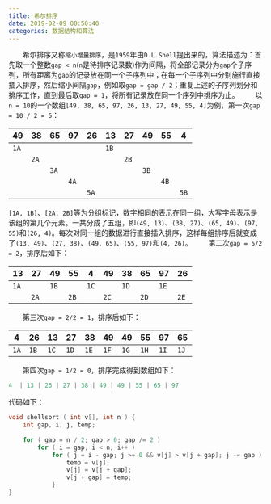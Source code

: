 ```yaml
---
title: 希尔排序
date: 2019-02-09 00:50:40
categories: 数据结构和算法
---
```

&emsp;&emsp;希尔排序又称`缩小增量排序`，是`1959`年由`D.L.Shell`提出来的，算法描述为：首先取一个整数`gap < n`(`n`是待排序记录数)作为间隔，将全部记录分为`gap`个子序列，所有距离为`gap`的记录放在同一个子序列中；在每一个子序列中分别施行直接插入排序，然后缩小间隔`gap`，例如取`gap = gap / 2`；重复上述的子序列划分和排序工作，直到最后取`gap = 1`，将所有记录放在同一个序列中排序为止。
&emsp;&emsp;以`n = 10`的一个数组`[49, 38, 65, 97, 26, 13, 27, 49, 55, 4]`为例，第一次`gap = 10 / 2 = 5`：

| 49   | 38   | 65   | 97   | 26   | 13   | 27   | 49   | 55   | 4    |
|------|------|------|------|------|------|------|------|------|------|
| `1A` |      |      |      |      | `1B` |      |      |      |      |
|      | `2A` |      |      |      |      | `2B` |      |      |      |
|      |      | `3A` |      |      |      |      | `3B` |      |      |
|      |      |      | `4A` |      |      |      |      | `4B` |      |
|      |      |      |      | `5A` |      |      |      |      | `5B` |

`[1A, 1B]`、`[2A, 2B]`等为分组标记，数字相同的表示在同一组，大写字母表示是该组的第几个元素。一共分成了五组，即`(49, 13)`、`(38, 27)`、`(65, 49)`、`(97, 55)`和`(26, 4)`。每次对同一组的数据进行直接插入排序，这样每组排序后就变成了`(13, 49)`、`(27, 38)`、`(49, 65)`、`(55, 97)`和`(4, 26)`。
&emsp;&emsp;第二次`gap = 5/2 = 2`，排序后如下：

| 13   | 27   | 49   | 55   | 4    | 49   | 38   | 65   | 97   | 26   |
|------|------|------|------|------|------|------|------|------|------|
| `1A` |      | `1B` |      | `1C` |      | `1D` |      | `1E` |      |
|      | `2A` |      | `2B` |      | `2C` |      | `2D` |      | `2E` |

&emsp;&emsp;第三次`gap = 2/2 = 1`，排序后如下：

4    | 26   | 13   | 27   | 38   | 49   | 49   | 55   | 97   | 65
-----|------|------|------|------|------|------|------|------|----
`1A` | `1B` | `1C` | `1D` | `1E` | `1F` | `1G` | `1H` | `1I` | `1J`

&emsp;&emsp;第四次`gap = 1/2 = 0`，排序完成得到数组如下：

``` cpp
4  | 13 | 26 | 27 | 38 | 49 | 49 | 55 | 65 | 97
```

代码如下：

``` cpp
void shellsort ( int v[], int n ) {
    int gap, i, j, temp;
​
    for ( gap = n / 2; gap > 0; gap /= 2 )
        for ( i = gap; i < n; i++ )
            for ( j = i - gap; j >= 0 && v[j] > v[j + gap]; j -= gap ) {
                temp = v[j];
                v[j] = v[j + gap];
                v[j + gap] = temp;
            }
}
```